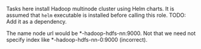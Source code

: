 Tasks here install Hadoop multinode cluster using Helm charts. It is assumed that `helm` executable is installed before calling this role. TODO: Add it as a dependency.

The name node url would be  *-hadoop-hdfs-nn:9000.  Not that we need not specify index like *-hadoop-hdfs-nn-0:9000 (incorrect).
